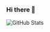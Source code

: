 ### Hi there 👋



![GitHub Stats](https://github-readme-stats.vercel.app/api?username=g30rgeee&theme=chartreuse-dark)
